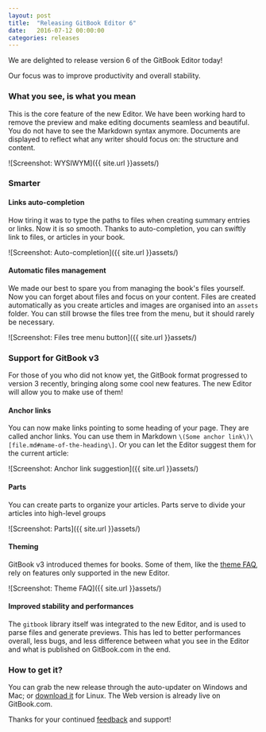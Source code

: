 ```yaml
---
layout: post
title:  "Releasing GitBook Editor 6"
date:   2016-07-12 00:00:00
categories: releases
---
```


We are delighted to release version 6 of the GitBook Editor today!

<!-- more -->

Our focus was to improve productivity and overall stability.

### What you see, is what you mean

This is the core feature of the new Editor. We have been working hard to remove the preview and make editing documents seamless and beautiful. You do not have to see the Markdown syntax anymore. Documents are displayed to reflect what any writer should focus on: the structure and content.

![Screenshot: WYSIWYM]({{ site.url }}assets/)

### Smarter

#### Links auto-completion

How tiring it was to type the paths to files when creating summary entries or links. Now it is so smooth. Thanks to auto-completion, you can swiftly link to files, or articles in your book.

![Screenshot: Auto-completion]({{ site.url }}assets/)

#### Automatic files management

We made our best to spare you from managing the book's files yourself. Now you can forget about files and focus on your content. Files are created automatically as you create articles and images are organised into an `assets` folder. You can still browse the files tree from the menu, but it should rarely be necessary.

![Screenshot: Files tree menu button]({{ site.url }}assets/)

### Support for GitBook v3

For those of you who did not know yet, the GitBook format progressed to version 3 recently, bringing along some cool new features. The new Editor will allow you to make use of them!

#### Anchor links

You can now make links pointing to some heading of your page. They are called anchor links. You can use them in Markdown `\(Some anchor link\)\[file.md#name-of-the-heading\]`. Or you can let the Editor suggest them for the current article:

![Screenshot: Anchor link suggestion]({{ site.url }}assets/)

#### Parts

You can create parts to organize your articles. Parts serve to divide your articles into high-level groups

![Screenshot: Parts]({{ site.url }}assets/)

#### Theming

GitBook v3 introduced themes for books. Some of them, like the [theme FAQ](https://plugins.gitbook.com/plugin/theme-faq), rely on features only supported in the new Editor.

![Screenshot: Theme FAQ]({{ site.url }}assets/)

#### Improved stability and performances

The `gitbook` library itself was integrated to the new Editor, and is used to parse files and generate previews. This has led to better performances overall, less bugs, and less difference between what you see in the Editor and what is published on GitBook.com in the end.

### How to get it?

You can grab the new release through the auto-updater on Windows and Mac; or [download it](https://www.gitbook.com/editor) for Linux. The Web version is already live on GitBook.com.

Thanks for your continued [feedback](https://github.com/GitbookIO/feedback/issues) and support!
